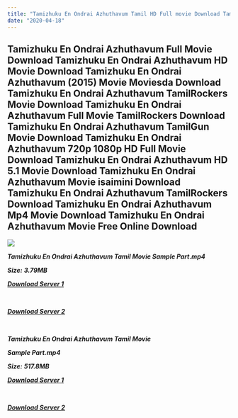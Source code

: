 ```yaml
---
title: "Tamizhuku En Ondrai Azhuthavum Tamil HD Full movie Download Tamizhuku En Ondrai Azhuthavum Tamil HD Movie Download"
date: "2020-04-18"
---
```


## Tamizhuku En Ondrai Azhuthavum Full Movie Download Tamizhuku En Ondrai Azhuthavum HD Movie Download Tamizhuku En Ondrai Azhuthavum (2015) Movie Moviesda Download Tamizhuku En Ondrai Azhuthavum TamilRockers Movie Download Tamizhuku En Ondrai Azhuthavum Full Movie TamilRockers Download Tamizhuku En Ondrai Azhuthavum TamilGun Movie Download Tamizhuku En Ondrai Azhuthavum 720p 1080p HD Full Movie Download Tamizhuku En Ondrai Azhuthavum HD 5.1 Movie Download Tamizhuku En Ondrai Azhuthavum Movie isaimini Download Tamizhuku En Ondrai Azhuthavum TamilRockers Download Tamizhuku En Ondrai Azhuthavum Mp4 Movie Download Tamizhuku En Ondrai Azhuthavum Movie Free Online Download

![](https://images.moviebuff.com/9017c44f-5e8a-49a4-a04e-e91824d4b411?w=1000)

**_Tamizhuku En Ondrai Azhuthavum Tamil Movie Sample Part.mp4_**

**_Size:_** **_3.79MB_**

**_[Download Server 1](http://s1.uptofiles.net//files/Tamil{300377c8a1a3ba2999b4bbe3381b1ea1a812b0b70d21946c68d529294a5c2999}202015{300377c8a1a3ba2999b4bbe3381b1ea1a812b0b70d21946c68d529294a5c2999}20Movies/Tamizhuku{300377c8a1a3ba2999b4bbe3381b1ea1a812b0b70d21946c68d529294a5c2999}20En{300377c8a1a3ba2999b4bbe3381b1ea1a812b0b70d21946c68d529294a5c2999}20Ondrai{300377c8a1a3ba2999b4bbe3381b1ea1a812b0b70d21946c68d529294a5c2999}20Azhuthavum{300377c8a1a3ba2999b4bbe3381b1ea1a812b0b70d21946c68d529294a5c2999}20(2015)/Tamizhuku{300377c8a1a3ba2999b4bbe3381b1ea1a812b0b70d21946c68d529294a5c2999}20En{300377c8a1a3ba2999b4bbe3381b1ea1a812b0b70d21946c68d529294a5c2999}20Ondrai{300377c8a1a3ba2999b4bbe3381b1ea1a812b0b70d21946c68d529294a5c2999}20Azhuthavum{300377c8a1a3ba2999b4bbe3381b1ea1a812b0b70d21946c68d529294a5c2999}20(640x360)/Tamizhuku{300377c8a1a3ba2999b4bbe3381b1ea1a812b0b70d21946c68d529294a5c2999}20En{300377c8a1a3ba2999b4bbe3381b1ea1a812b0b70d21946c68d529294a5c2999}20Ondrai{300377c8a1a3ba2999b4bbe3381b1ea1a812b0b70d21946c68d529294a5c2999}20Azhuthavum{300377c8a1a3ba2999b4bbe3381b1ea1a812b0b70d21946c68d529294a5c2999}20HD{300377c8a1a3ba2999b4bbe3381b1ea1a812b0b70d21946c68d529294a5c2999}20Sample.mp4)_**

**_[  
](http://s1.uptofiles.net//files/Tamil{300377c8a1a3ba2999b4bbe3381b1ea1a812b0b70d21946c68d529294a5c2999}202015{300377c8a1a3ba2999b4bbe3381b1ea1a812b0b70d21946c68d529294a5c2999}20Movies/Tamizhuku{300377c8a1a3ba2999b4bbe3381b1ea1a812b0b70d21946c68d529294a5c2999}20En{300377c8a1a3ba2999b4bbe3381b1ea1a812b0b70d21946c68d529294a5c2999}20Ondrai{300377c8a1a3ba2999b4bbe3381b1ea1a812b0b70d21946c68d529294a5c2999}20Azhuthavum{300377c8a1a3ba2999b4bbe3381b1ea1a812b0b70d21946c68d529294a5c2999}20(2015)/Tamizhuku{300377c8a1a3ba2999b4bbe3381b1ea1a812b0b70d21946c68d529294a5c2999}20En{300377c8a1a3ba2999b4bbe3381b1ea1a812b0b70d21946c68d529294a5c2999}20Ondrai{300377c8a1a3ba2999b4bbe3381b1ea1a812b0b70d21946c68d529294a5c2999}20Azhuthavum{300377c8a1a3ba2999b4bbe3381b1ea1a812b0b70d21946c68d529294a5c2999}20(640x360)/Tamizhuku{300377c8a1a3ba2999b4bbe3381b1ea1a812b0b70d21946c68d529294a5c2999}20En{300377c8a1a3ba2999b4bbe3381b1ea1a812b0b70d21946c68d529294a5c2999}20Ondrai{300377c8a1a3ba2999b4bbe3381b1ea1a812b0b70d21946c68d529294a5c2999}20Azhuthavum{300377c8a1a3ba2999b4bbe3381b1ea1a812b0b70d21946c68d529294a5c2999}20HD{300377c8a1a3ba2999b4bbe3381b1ea1a812b0b70d21946c68d529294a5c2999}20Sample.mp4)_**

**_[Download Server 2](http://s1.uptofiles.net//files/Tamil{300377c8a1a3ba2999b4bbe3381b1ea1a812b0b70d21946c68d529294a5c2999}202015{300377c8a1a3ba2999b4bbe3381b1ea1a812b0b70d21946c68d529294a5c2999}20Movies/Tamizhuku{300377c8a1a3ba2999b4bbe3381b1ea1a812b0b70d21946c68d529294a5c2999}20En{300377c8a1a3ba2999b4bbe3381b1ea1a812b0b70d21946c68d529294a5c2999}20Ondrai{300377c8a1a3ba2999b4bbe3381b1ea1a812b0b70d21946c68d529294a5c2999}20Azhuthavum{300377c8a1a3ba2999b4bbe3381b1ea1a812b0b70d21946c68d529294a5c2999}20(2015)/Tamizhuku{300377c8a1a3ba2999b4bbe3381b1ea1a812b0b70d21946c68d529294a5c2999}20En{300377c8a1a3ba2999b4bbe3381b1ea1a812b0b70d21946c68d529294a5c2999}20Ondrai{300377c8a1a3ba2999b4bbe3381b1ea1a812b0b70d21946c68d529294a5c2999}20Azhuthavum{300377c8a1a3ba2999b4bbe3381b1ea1a812b0b70d21946c68d529294a5c2999}20(640x360)/Tamizhuku{300377c8a1a3ba2999b4bbe3381b1ea1a812b0b70d21946c68d529294a5c2999}20En{300377c8a1a3ba2999b4bbe3381b1ea1a812b0b70d21946c68d529294a5c2999}20Ondrai{300377c8a1a3ba2999b4bbe3381b1ea1a812b0b70d21946c68d529294a5c2999}20Azhuthavum{300377c8a1a3ba2999b4bbe3381b1ea1a812b0b70d21946c68d529294a5c2999}20HD{300377c8a1a3ba2999b4bbe3381b1ea1a812b0b70d21946c68d529294a5c2999}20Sample.mp4)_**

**_[  
](http://s1.uptofiles.net//files/Tamil{300377c8a1a3ba2999b4bbe3381b1ea1a812b0b70d21946c68d529294a5c2999}202015{300377c8a1a3ba2999b4bbe3381b1ea1a812b0b70d21946c68d529294a5c2999}20Movies/Tamizhuku{300377c8a1a3ba2999b4bbe3381b1ea1a812b0b70d21946c68d529294a5c2999}20En{300377c8a1a3ba2999b4bbe3381b1ea1a812b0b70d21946c68d529294a5c2999}20Ondrai{300377c8a1a3ba2999b4bbe3381b1ea1a812b0b70d21946c68d529294a5c2999}20Azhuthavum{300377c8a1a3ba2999b4bbe3381b1ea1a812b0b70d21946c68d529294a5c2999}20(2015)/Tamizhuku{300377c8a1a3ba2999b4bbe3381b1ea1a812b0b70d21946c68d529294a5c2999}20En{300377c8a1a3ba2999b4bbe3381b1ea1a812b0b70d21946c68d529294a5c2999}20Ondrai{300377c8a1a3ba2999b4bbe3381b1ea1a812b0b70d21946c68d529294a5c2999}20Azhuthavum{300377c8a1a3ba2999b4bbe3381b1ea1a812b0b70d21946c68d529294a5c2999}20(640x360)/Tamizhuku{300377c8a1a3ba2999b4bbe3381b1ea1a812b0b70d21946c68d529294a5c2999}20En{300377c8a1a3ba2999b4bbe3381b1ea1a812b0b70d21946c68d529294a5c2999}20Ondrai{300377c8a1a3ba2999b4bbe3381b1ea1a812b0b70d21946c68d529294a5c2999}20Azhuthavum{300377c8a1a3ba2999b4bbe3381b1ea1a812b0b70d21946c68d529294a5c2999}20HD{300377c8a1a3ba2999b4bbe3381b1ea1a812b0b70d21946c68d529294a5c2999}20Sample.mp4)_**

**_Tamizhuku En Ondrai Azhuthavum Tamil Movie_**

**_Sample Part.mp4_**

**_Size:_** **_517.8MB_**

**_[Download Server 1](http://s1.uptofiles.net//files/Tamil{300377c8a1a3ba2999b4bbe3381b1ea1a812b0b70d21946c68d529294a5c2999}202015{300377c8a1a3ba2999b4bbe3381b1ea1a812b0b70d21946c68d529294a5c2999}20Movies/Tamizhuku{300377c8a1a3ba2999b4bbe3381b1ea1a812b0b70d21946c68d529294a5c2999}20En{300377c8a1a3ba2999b4bbe3381b1ea1a812b0b70d21946c68d529294a5c2999}20Ondrai{300377c8a1a3ba2999b4bbe3381b1ea1a812b0b70d21946c68d529294a5c2999}20Azhuthavum{300377c8a1a3ba2999b4bbe3381b1ea1a812b0b70d21946c68d529294a5c2999}20(2015)/Tamizhuku{300377c8a1a3ba2999b4bbe3381b1ea1a812b0b70d21946c68d529294a5c2999}20En{300377c8a1a3ba2999b4bbe3381b1ea1a812b0b70d21946c68d529294a5c2999}20Ondrai{300377c8a1a3ba2999b4bbe3381b1ea1a812b0b70d21946c68d529294a5c2999}20Azhuthavum{300377c8a1a3ba2999b4bbe3381b1ea1a812b0b70d21946c68d529294a5c2999}20(640x360)/Tamizhuku{300377c8a1a3ba2999b4bbe3381b1ea1a812b0b70d21946c68d529294a5c2999}20En{300377c8a1a3ba2999b4bbe3381b1ea1a812b0b70d21946c68d529294a5c2999}20Ondrai{300377c8a1a3ba2999b4bbe3381b1ea1a812b0b70d21946c68d529294a5c2999}20Azhuthavum{300377c8a1a3ba2999b4bbe3381b1ea1a812b0b70d21946c68d529294a5c2999}20HD.mp4)_**

**_[  
](http://s1.uptofiles.net//files/Tamil{300377c8a1a3ba2999b4bbe3381b1ea1a812b0b70d21946c68d529294a5c2999}202015{300377c8a1a3ba2999b4bbe3381b1ea1a812b0b70d21946c68d529294a5c2999}20Movies/Tamizhuku{300377c8a1a3ba2999b4bbe3381b1ea1a812b0b70d21946c68d529294a5c2999}20En{300377c8a1a3ba2999b4bbe3381b1ea1a812b0b70d21946c68d529294a5c2999}20Ondrai{300377c8a1a3ba2999b4bbe3381b1ea1a812b0b70d21946c68d529294a5c2999}20Azhuthavum{300377c8a1a3ba2999b4bbe3381b1ea1a812b0b70d21946c68d529294a5c2999}20(2015)/Tamizhuku{300377c8a1a3ba2999b4bbe3381b1ea1a812b0b70d21946c68d529294a5c2999}20En{300377c8a1a3ba2999b4bbe3381b1ea1a812b0b70d21946c68d529294a5c2999}20Ondrai{300377c8a1a3ba2999b4bbe3381b1ea1a812b0b70d21946c68d529294a5c2999}20Azhuthavum{300377c8a1a3ba2999b4bbe3381b1ea1a812b0b70d21946c68d529294a5c2999}20(640x360)/Tamizhuku{300377c8a1a3ba2999b4bbe3381b1ea1a812b0b70d21946c68d529294a5c2999}20En{300377c8a1a3ba2999b4bbe3381b1ea1a812b0b70d21946c68d529294a5c2999}20Ondrai{300377c8a1a3ba2999b4bbe3381b1ea1a812b0b70d21946c68d529294a5c2999}20Azhuthavum{300377c8a1a3ba2999b4bbe3381b1ea1a812b0b70d21946c68d529294a5c2999}20HD.mp4)_**

**_[Download Server 2](http://s1.uptofiles.net//files/Tamil{300377c8a1a3ba2999b4bbe3381b1ea1a812b0b70d21946c68d529294a5c2999}202015{300377c8a1a3ba2999b4bbe3381b1ea1a812b0b70d21946c68d529294a5c2999}20Movies/Tamizhuku{300377c8a1a3ba2999b4bbe3381b1ea1a812b0b70d21946c68d529294a5c2999}20En{300377c8a1a3ba2999b4bbe3381b1ea1a812b0b70d21946c68d529294a5c2999}20Ondrai{300377c8a1a3ba2999b4bbe3381b1ea1a812b0b70d21946c68d529294a5c2999}20Azhuthavum{300377c8a1a3ba2999b4bbe3381b1ea1a812b0b70d21946c68d529294a5c2999}20(2015)/Tamizhuku{300377c8a1a3ba2999b4bbe3381b1ea1a812b0b70d21946c68d529294a5c2999}20En{300377c8a1a3ba2999b4bbe3381b1ea1a812b0b70d21946c68d529294a5c2999}20Ondrai{300377c8a1a3ba2999b4bbe3381b1ea1a812b0b70d21946c68d529294a5c2999}20Azhuthavum{300377c8a1a3ba2999b4bbe3381b1ea1a812b0b70d21946c68d529294a5c2999}20(640x360)/Tamizhuku{300377c8a1a3ba2999b4bbe3381b1ea1a812b0b70d21946c68d529294a5c2999}20En{300377c8a1a3ba2999b4bbe3381b1ea1a812b0b70d21946c68d529294a5c2999}20Ondrai{300377c8a1a3ba2999b4bbe3381b1ea1a812b0b70d21946c68d529294a5c2999}20Azhuthavum{300377c8a1a3ba2999b4bbe3381b1ea1a812b0b70d21946c68d529294a5c2999}20HD.mp4)_**
